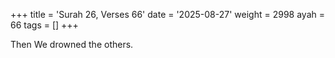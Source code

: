+++
title = 'Surah 26, Verses 66'
date = '2025-08-27'
weight = 2998
ayah = 66
tags = []
+++

Then We drowned the others.